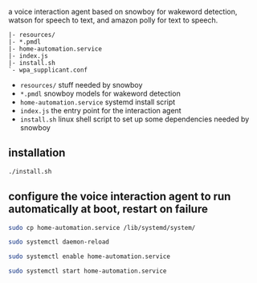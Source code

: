 a voice interaction agent based on snowboy for wakeword detection, watson for speech to text, 
and amazon polly for text to speech.

```
|- resources/
|- *.pmdl
|- home-automation.service
|- index.js
|- install.sh
`- wpa_supplicant.conf
```

* `resources/` stuff needed by snowboy
* `*.pmdl` snowboy models for wakeword detection
* `home-automation.service` systemd install script
* `index.js` the entry point for the interaction agent
* `install.sh` linux shell script to set up some dependencies needed by snowboy


## installation

```bash
./install.sh
```

## configure the voice interaction agent to run automatically at boot, restart on failure

```bash
sudo cp home-automation.service /lib/systemd/system/

sudo systemctl daemon-reload

sudo systemctl enable home-automation.service

sudo systemctl start home-automation.service
```
